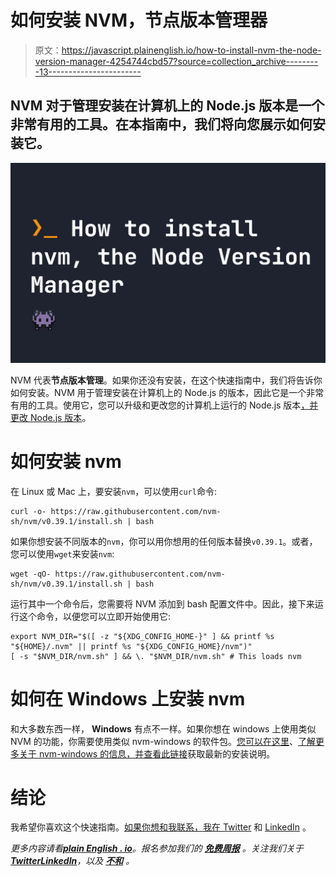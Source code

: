 # 如何安装 NVM，节点版本管理器

> 原文：<https://javascript.plainenglish.io/how-to-install-nvm-the-node-version-manager-4254744cbd57?source=collection_archive---------13----------------------->

## NVM 对于管理安装在计算机上的 Node.js 版本是一个非常有用的工具。在本指南中，我们将向您展示如何安装它。

![](img/9fae36e63fad438d1ff220dfe6fbe029.png)

NVM 代表**节点版本管理**。如果你还没有安装，在这个快速指南中，我们将告诉你如何安装。NVM 用于管理安装在计算机上的 Node.js 的版本，因此它是一个非常有用的工具。使用它，您可以升级和更改您的计算机上运行的 Node.js 版本[，并更改 Node.js 版本](https://fjolt.com/article/javascript-change-nodejs-version)。

# 如何安装 nvm

在 Linux 或 Mac 上，要安装`nvm`，可以使用`curl`命令:

```
curl -o- https://raw.githubusercontent.com/nvm-sh/nvm/v0.39.1/install.sh | bash
```

如果你想安装不同版本的`nvm`，你可以用你想用的任何版本替换`v0.39.1`。或者，您可以使用`wget`来安装`nvm`:

```
wget -qO- https://raw.githubusercontent.com/nvm-sh/nvm/v0.39.1/install.sh | bash
```

运行其中一个命令后，您需要将 NVM 添加到 bash 配置文件中。因此，接下来运行这个命令，以便您可以立即开始使用它:

```
export NVM_DIR="$([ -z "${XDG_CONFIG_HOME-}" ] && printf %s "${HOME}/.nvm" || printf %s "${XDG_CONFIG_HOME}/nvm")"
[ -s "$NVM_DIR/nvm.sh" ] && \. "$NVM_DIR/nvm.sh" # This loads nvm
```

# 如何在 Windows 上安装 nvm

和大多数东西一样， **Windows** 有点不一样。如果你想在 windows 上使用类似 NVM 的功能，你需要使用类似 nvm-windows 的软件包。[您可以在这里](https://github.com/coreybutler/nvm-windows)、[了解更多关于 nvm-windows 的信息，并查看此链接](https://github.com/coreybutler/nvm-windows/wiki#manual-installation)获取最新的安装说明。

# 结论

我希望你喜欢这个快速指南。[如果你想和我联系，我在 Twitter](https://twitter.com/smpnjn) 和 [LinkedIn](https://www.linkedin.com/in/jonathon-simpson-464278a3/) 。

*更多内容请看*[***plain English . io***](https://plainenglish.io/)*。报名参加我们的* [***免费周报***](http://newsletter.plainenglish.io/) *。关注我们关于*[***Twitter***](https://twitter.com/inPlainEngHQ)[***LinkedIn***](https://www.linkedin.com/company/inplainenglish/)*，以及* [***不和***](https://discord.gg/GtDtUAvyhW) *。*
